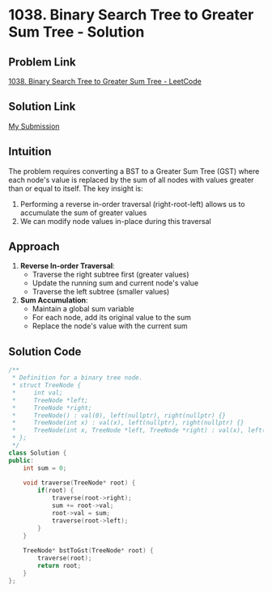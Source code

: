 # 1038. Binary Search Tree to Greater Sum Tree - Solution

## Problem Link
[1038. Binary Search Tree to Greater Sum Tree - LeetCode](https://leetcode.com/problems/binary-search-tree-to-greater-sum-tree/)

## Solution Link
[My Submission](https://leetcode.com/problems/binary-search-tree-to-greater-sum-tree/submissions/1639603978)

## Intuition
The problem requires converting a BST to a Greater Sum Tree (GST) where each node's value is replaced by the sum of all nodes with values greater than or equal to itself. The key insight is:
1. Performing a reverse in-order traversal (right-root-left) allows us to accumulate the sum of greater values
2. We can modify node values in-place during this traversal

## Approach
1. **Reverse In-order Traversal**:
   - Traverse the right subtree first (greater values)
   - Update the running sum and current node's value
   - Traverse the left subtree (smaller values)
2. **Sum Accumulation**:
   - Maintain a global sum variable
   - For each node, add its original value to the sum
   - Replace the node's value with the current sum

## Solution Code
```cpp
/**
 * Definition for a binary tree node.
 * struct TreeNode {
 *     int val;
 *     TreeNode *left;
 *     TreeNode *right;
 *     TreeNode() : val(0), left(nullptr), right(nullptr) {}
 *     TreeNode(int x) : val(x), left(nullptr), right(nullptr) {}
 *     TreeNode(int x, TreeNode *left, TreeNode *right) : val(x), left(left), right(right) {}
 * };
 */
class Solution {
public:
    int sum = 0;
    
    void traverse(TreeNode* root) {
        if(root) {
            traverse(root->right);
            sum += root->val;
            root->val = sum;
            traverse(root->left);
        }
    }
    
    TreeNode* bstToGst(TreeNode* root) {
        traverse(root);
        return root;
    }
};

